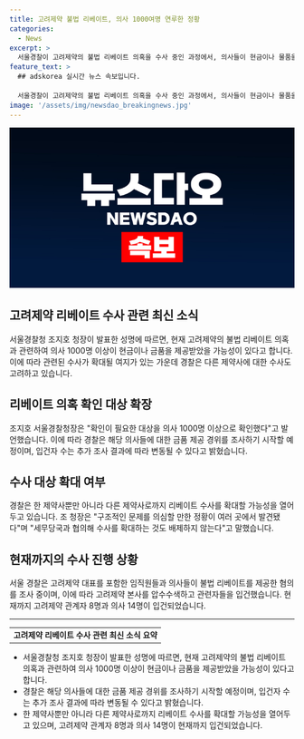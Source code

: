 ```yaml
---
title: 고려제약 불법 리베이트, 의사 1000여명 연루한 정황
categories:
  - News
excerpt: >
  서울경찰이 고려제약의 불법 리베이트 의혹을 수사 중인 과정에서, 의사들이 현금이나 물품을 제공받은 것으로 확인하여 1000명 이상을 대상으로 확인 작업에 착수했다고 조 지장이 밝혔다. 이와 관련하여 경찰은 다른 제약사로의 수사 확대도 봐야할 것이라고 언급했다. 또한, 조 지장은 "구조적인 문제를 의심할 만한 정황이 여러 곳에서 발견되어 세무당국과 협의해 수사를 확대하는 것도 배제하지 않는다"고 말했다. 현재까지 고려제약 관계자 8명과 의사 14명을 입건한 상황이다.
feature_text: >
  ## adskorea 실시간 뉴스 속보입니다.

  서울경찰이 고려제약의 불법 리베이트 의혹을 수사 중인 과정에서, 의사들이 현금이나 물품을 제공받은 것으로 확인하여 1000명 이상을 대상으로 확인 작업에 착수했다고 조 지장이 밝혔다. 이와 관련하여 경찰은 다른 제약사로의 수사 확대도 봐야할 것이라고 언급했다. 또한, 조 지장은 "구조적인 문제를 의심할 만한 정황이 여러 곳에서 발견되어 세무당국과 협의해 수사를 확대하는 것도 배제하지 않는다"고 말했다. 현재까지 고려제약 관계자 8명과 의사 14명을 입건한 상황이다.
image: '/assets/img/newsdao_breakingnews.jpg'
---
```


<p><img src="/assets/img/newsdao_breakingnews.jpg" alt="adskorea 속보" /></p>

<h2 data-ke-size="size26">고려제약 리베이트 수사 관련 최신 소식</h2>

<p data-ke-size="size16">서울경찰청 조지호 청장이 발표한 성명에 따르면, 현재 고려제약의 불법 리베이트 의혹과 관련하여 의사 1000명 이상이 현금이나 금품을 제공받았을 가능성이 있다고 합니다. 이에 따라 관련된 수사가 확대될 여지가 있는 가운데 경찰은 다른 제약사에 대한 수사도 고려하고 있습니다.</p>

<h2 data-ke-size="size24">리베이트 의혹 확인 대상 확장</h2>

<p data-ke-size="size16">조지호 서울경찰청장은 "확인이 필요한 대상을 의사 1000명 이상으로 확인했다"고 발언했습니다. 이에 따라 경찰은 해당 의사들에 대한 금품 제공 경위를 조사하기 시작할 예정이며, 입건자 수는 추가 조사 결과에 따라 변동될 수 있다고 밝혔습니다.</p>

<h2 data-ke-size="size24">수사 대상 확대 여부</h2>

<p data-ke-size="size16">경찰은 한 제약사뿐만 아니라 다른 제약사로까지 리베이트 수사를 확대할 가능성을 열어두고 있습니다. 조 청장은 "구조적인 문제를 의심할 만한 정황이 여러 곳에서 발견됐다"며 "세무당국과 협의해 수사를 확대하는 것도 배제하지 않는다"고 말했습니다.</p>

<h2 data-ke-size="size24">현재까지의 수사 진행 상황</h2>

<p data-ke-size="size16">서울 경찰은 고려제약 대표를 포함한 임직원들과 의사들이 불법 리베이트를 제공한 혐의를 조사 중이며, 이에 따라 고려제약 본사를 압수수색하고 관련자들을 입건했습니다. 현재까지 고려제약 관계자 8명과 의사 14명이 입건되었습니다.</p>

<hr>

<table>
  <tr>
    <td style="text-align: center; height: 17px;"><b>고려제약 리베이트 수사 관련 최신 소식 요약</b></td>
  </tr>
</table>

<ul>
  <li>서울경찰청 조지호 청장이 발표한 성명에 따르면, 현재 고려제약의 불법 리베이트 의혹과 관련하여 의사 1000명 이상이 현금이나 금품을 제공받았을 가능성이 있다고 합니다.</li>
  <li>경찰은 해당 의사들에 대한 금품 제공 경위를 조사하기 시작할 예정이며, 입건자 수는 추가 조사 결과에 따라 변동될 수 있다고 밝혔습니다.</li>
  <li>한 제약사뿐만 아니라 다른 제약사로까지 리베이트 수사를 확대할 가능성을 열어두고 있으며, 고려제약 관계자 8명과 의사 14명이 현재까지 입건되었습니다.</li>
</ul>

<p data-ke-size="size16">&nbsp;</p>

